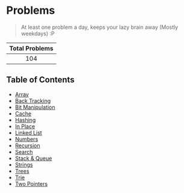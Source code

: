 # Problems

> At least one problem a day, keeps your lazy brain away (Mostly weekdays) :P

| Total Problems |
| :------------: |
|      104       |

## Table of Contents

- [Array](./array/README.md)
- [Back Tracking](./back%20tracking/README.md)
- [Bit Manipulation](./bit%20manipulation/README.md)
- [Cache](./cache/README.md)
- [Hashing](./hashing/README.md)
- [In Place](./in%20place/README.md)
- [Linked List](./linked%20list/README.md)
- [Numbers](./numbers/README.md)
- [Recursion](./recursion/README.md)
- [Search](./search/README.md)
- [Stack & Queue](./stack%20and%20queue/README.md)
- [Strings](./strings/README.md)
- [Trees](./trees/README.md)
- [Trie](./trie/README.md)
- [Two Pointers](./two%20pointers//README.md)
